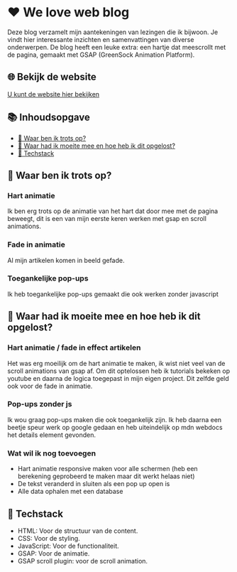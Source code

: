 # ❤️ We love web blog 
Deze blog verzamelt mijn aantekeningen van lezingen die ik bijwoon. Je vindt hier interessante inzichten en samenvattingen van diverse onderwerpen. De blog heeft een leuke extra: een hartje dat meescrollt met de pagina, gemaakt met GSAP (GreenSock Animation Platform).

## 🌐 Bekijk de website
<a href="https://we-love-web-blog.onrender.com/">U kunt de website hier bekijken</a>

## 📚 Inhoudsopgave
* [🌟 Waar ben ik trots op?](#-waar-ben-ik-trots-op)
* [🤔 Waar had ik moeite mee en hoe heb ik dit opgelost?](#-waar-had-ik-moeite-mee-en-hoe-heb-ik-dit-opgelost)
* [📡 Techstack](#-techstack)

## 🌟 Waar ben ik trots op?
### Hart animatie
Ik ben erg trots op de animatie van het hart dat door mee met de pagina beweegt, dit is een van mijn eerste keren werken met gsap en scroll animations.

### Fade in animatie
Al mijn artikelen komen in beeld gefade. 

### Toegankelijke pop-ups
Ik heb toegankelijke pop-ups gemaakt die ook werken zonder javascript

## 🤔 Waar had ik moeite mee en hoe heb ik dit opgelost?

### Hart animatie / fade in effect artikelen
Het was erg moeilijk om de hart animatie te maken, ik wist niet veel van de scroll animations van gsap af. Om dit optelossen heb ik tutorials bekeken op youtube en daarna de logica toegepast in mijn eigen project. Dit zelfde geld ook voor de fade in animatie.

### Pop-ups zonder js
Ik wou graag pop-ups maken die ook toegankelijk zijn. Ik heb daarna een beetje speur werk op google gedaan en heb uiteindelijk op mdn webdocs het details element gevonden.

### Wat wil ik nog toevoegen
- Hart animatie responsive maken voor alle schermen (heb een berekening geprobeerd te maken maar dit werkt helaas niet)
- De tekst veranderd in sluiten als een pop up open is
- Alle data ophalen met een database

## 📡 Techstack
- HTML: Voor de structuur van de content.
- CSS: Voor de styling.
- JavaScript: Voor de functionaliteit.
- GSAP: Voor de animatie.
- GSAP scroll plugin: voor de scroll animation.
        
